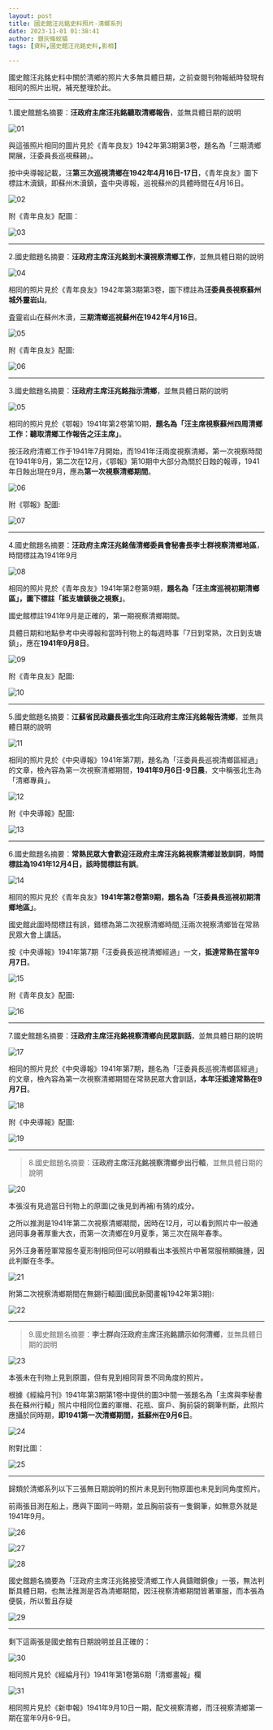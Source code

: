 ```yaml
---
layout: post
title: 國史館汪兆銘史料照片-清鄉系列
date: 2023-11-01 01:38:41
author: 銀灰條紋貓
tags: [資料,國史館汪兆銘史料,影相]

---
```



國史館汪兆銘史料中關於清鄉的照片大多無具體日期，之前查閱刊物報紙時發現有相同的照片出現，補充整理於此。 

* * *

1.國史館題名摘要：**汪政府主席汪兆銘聽取清鄉報告**，並無具體日期的說明

![01](https://s2.loli.net/2023/11/01/wmiBtLvHscISZWy.jpg)

與這張照片相同的圖片見於《青年良友》1942年第3期第3卷，題名為「三期清鄉開展，汪委員長巡視蘇錫」。

按中央導報記載，汪**第三次巡視清鄉在1942年4月16日-17日**，《青年良友》圖下標註木瀆鎮，即蘇州木瀆鎮，査中央導報，巡視蘇州的具體時間在4月16日。

![02](https://s2.loli.net/2023/11/01/Yagpm2M7oL1Bcq8.jpg)

附《青年良友》配圖：

![03](https://s2.loli.net/2023/11/01/4zilPa9As1DUFOk.jpg)

* * *

2.國史館題名摘要：**汪政府主席汪兆銘到木瀆視察清鄉工作**，並無具體日期的說明

![04](https://s2.loli.net/2023/11/01/LNlBJXnsmGrxQP5.jpg)

相同的照片見於《青年良友》1942年第3期第3卷，圖下標註為**汪委員長視察蘇州城外靈岩山**。

査靈岩山在蘇州木瀆，**三期清鄉巡視蘇州在1942年4月16日**。

![05](https://s2.loli.net/2023/11/01/yaL6M9q1sBtS2fP.jpg)

附《青年良友》配圖:

![06](https://s2.loli.net/2023/11/01/IlaUSZuQO5YdCib.jpg)

* * *

3.國史館題名摘要：**汪政府主席汪兆銘指示清鄉**，並無具體日期的說明

![05](https://s2.loli.net/2023/11/01/DZtIx5sY8azTP9Q.jpg)

相同的照片見於《鄂報》1941年第2卷第10期，**題名為「汪主席視察蘇州四周清鄉工作：聽取清鄉工作報告之汪主席」**。

按汪政府清鄉工作于1941年7月開始，而1941年汪兩度視察清鄉，第一次視察時間在1941年9月，第二次在12月，《鄂報》第10期中大部分為關於日蝕的報導，1941年日蝕出現在9月，應為**第一次視察清鄉期間**。

![06](https://s2.loli.net/2023/11/01/7WDgALBaV9yKCFi.jpg)

附《鄂報》配圖:

![07](https://s2.loli.net/2023/11/01/Dg35lebqxfmdvRF.jpg)

* * *

4.國史館題名摘要：**汪政府主席汪兆銘偕清鄉委員會秘書長李士群視察清鄉地區**，時間標註為1941年9月

![08](https://s2.loli.net/2023/11/02/4nOSDE9UAMe6IKN.jpg)

相同的照片見於《青年良友》1941年第2卷第9期，**題名為「汪主席巡視初期清鄉區」，圖下標註「抵支塘鎮後之視察」**。

國史館標註1941年9月是正確的，第一期視察清鄉期間。

具體日期和地點參考中央導報和當時刊物上的每週時事「7日到常熟，次日到支塘鎮」，應在**1941年9月8日**。

![09](https://s2.loli.net/2023/11/02/FjXnWkzLCpARS5Y.jpg)

附《青年良友》配圖:

![10](https://s2.loli.net/2023/11/02/K9uMVlGJbNC7zhZ.jpg)

* * *

5.國史館題名摘要：**江蘇省民政廳長張北生向汪政府主席汪兆銘報告清鄉**，並無具體日期的說明

![11](https://s2.loli.net/2023/11/02/8OkvQcH1bCytGU2.jpg)

相同的照片見於《中央導報》1941年第7期，題名為「汪委員長巡視清鄉區經過」的文章，檢內容為第一次視察清鄉期間，**1941年9月6日-9日晨**，文中稱張北生為「清鄉專員」。

![12](https://s2.loli.net/2023/11/02/igswhk3ufQ4Ejn6.jpg)

附《中央導報》配圖:

![13](https://s2.loli.net/2023/11/02/n5JGafRcNWZk4Cj.jpg)

* * *

6.國史館題名摘要：**常熟民眾大會歡迎汪政府主席汪兆銘視察清鄉並致訓詞**，**時間標註為1941年12月4日，該時間標註有誤**。

![14](https://s2.loli.net/2023/11/02/PayqCgd9BkGZtXQ.jpg)

相同的照片見於《青年良友》**1941年第2卷第9期，題名為「汪委員長巡視初期清鄉地區」**。

國史館此圖時間標註有誤，錯標為第二次視察清鄉時間,汪兩次視察清鄉皆在常熟民眾大會上講話。

按《中央導報》1941年第7期「汪委員長巡視清鄉經過」一文，**抵達常熟在當年9月7日**。

![15](https://s2.loli.net/2023/11/02/97We8zNvHcO4dbY.jpg)

附《青年良友》配圖:

![16](https://s2.loli.net/2023/11/02/taOxLbryNEBYDmd.jpg)

* * *

7.國史館題名摘要：**汪政府主席汪兆銘視察清鄉向民眾訓話**，並無具體日期的說明

![17](https://s2.loli.net/2023/11/02/T4YxKiHNZ6XSPsO.jpg)

相同的照片見於《中央導報》1941年第7期，題名為「汪委員長巡視清鄉區經過」的文章，檢內容為第一次視察清鄉期間在常熟民眾大會訓話，**本年汪抵達常熟在9月7日**。

![18](https://s2.loli.net/2023/11/02/vXPEm3sCuyYRz68.jpg)

附《中央導報》配圖:

![19](https://s2.loli.net/2023/11/02/yZlO9aDSghuKvLN.jpg)

* * *

>8.國史館題名摘要：**汪政府主席汪兆銘視察清鄉步出行轅**，並無具體日期的說明

![20](https://s2.loli.net/2023/11/02/6uiaOKrVWhzFJmR.jpg)

本張沒有見過當日刊物上的原圖(之後見到再補)有猜的成分。

之所以推測是1941年第二次視察清鄉期間，因時在12月，可以看到照片中一般通過同事身著厚重大衣，而第一次清鄉在9月夏季，第三次在隔年春季。

另外汪身著陸軍常服冬夏形制相同但可以明顯看出本張照片中著常服稍顯臃腫，因此判斷在冬季。

![21](https://s2.loli.net/2023/11/02/ZOoNAYlRWiXQ5TK.jpg)

附第二次視察清鄉期間在無錫行轅圖(國民新聞畫報1942年第3期):

![22](https://s2.loli.net/2023/11/02/dHeb9gMWAYRJ2xV.jpg)

* * *

>9.國史館題名摘要：**李士群向汪政府主席汪兆銘請示如何清鄉**，並無具體日期的說明

![23](https://s2.loli.net/2023/11/02/tkS5H26CsOaRbZu.jpg)

本張未在刊物上見到原圖，但有見到相同背景不同角度的照片。

根據《經綸月刊》1941年第3期第1卷中提供的圖3中間一張題名為「主席與李秘書長在蘇州行轅」照片中相同位置的軍帽、花瓶、窗戶、胸前袋的鋼筆判斷，此照片應攝於同時期，**即1941第一次清鄉期間，抵蘇州在9月6日**。

![24](https://s2.loli.net/2023/11/02/p4hNVl1WCkg6Smf.jpg)

附對比圖：

![25](https://s2.loli.net/2023/11/02/FeYhZkON349jJV6.jpg)

* * * 

歸類於清鄉系列以下三張無日期說明的照片未見到刊物原圖也未見到同角度照片。

前兩張目測在船上，應與下圖同一時期，並且胸前袋有一隻鋼筆，如無意外就是1941年9月。

![26](https://s2.loli.net/2023/11/02/Plw12YOnthEJBL4.jpg)

![27](https://s2.loli.net/2023/11/02/nGg8BRwjuM3s7eb.jpg)

![28](https://s2.loli.net/2023/11/02/c7vdRtOn4xS1NZy.jpg)  


國史館題名摘要為「汪政府主席汪兆銘接受清鄉工作人員鑄贈銅像」一張，無法判斷具體日期，也無法推測是否為清鄉期間，因汪視察清鄉期間皆著軍服，而本張為便裝，所以暫且存疑

![29](https://s2.loli.net/2023/11/02/8dvH7wTgarJsSVz.jpg)

* * * 

剩下這兩張是國史館有日期說明並且正確的：

![30](https://s2.loli.net/2023/11/02/4dt57BEMKq8mvaO.jpg)

相同照片見於《經綸月刊》1941年第1卷第6期「清鄉畫報」欄

![31](https://s2.loli.net/2023/11/02/BhdSZNQs6DercpX.jpg)

相同照片見於《新申報》1941年9月10日一期，配文視察清鄉，而汪視察清鄉第一期在當年9月6-9日。








